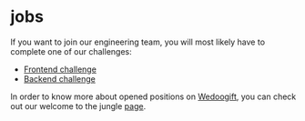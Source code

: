 # jobs
If you want to join our engineering team, you will most likely have to complete one of our challenges:

* [Frontend challenge](https://github.com/wedoogift/jobs/tree/master/Frontend)
* [Backend challenge]()

In order to know more about opened positions on [Wedoogift](https://www.wedoogift.com/), you can check out our welcome to the jungle [page](https://www.welcometothejungle.co/companies/wedoogift/jobs).
